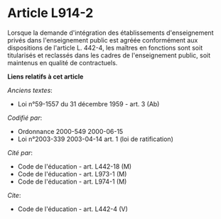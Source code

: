 # Article L914-2

Lorsque la demande d'intégration des établissements d'enseignement privés dans l'enseignement public est agréée conformément
aux dispositions de l'article L. 442-4, les maîtres en fonctions sont soit titularisés et reclassés dans les cadres de
l'enseignement public, soit maintenus en qualité de contractuels.

**Liens relatifs à cet article**

_Anciens textes_:

  - Loi n°59-1557 du 31 décembre 1959 - art. 3 (Ab)

_Codifié par_:

  - Ordonnance 2000-549 2000-06-15
  - Loi n°2003-339 2003-04-14 art. 1 (loi de ratification)

_Cité par_:

  - Code de l'éducation - art. L442-18 (M)
  - Code de l'éducation - art. L973-1 (M)
  - Code de l'éducation - art. L974-1 (M)

_Cite_:

  - Code de l'éducation - art. L442-4 (V)
